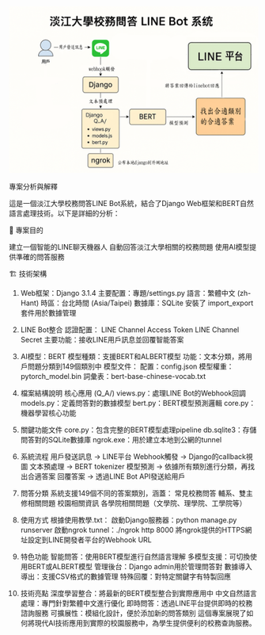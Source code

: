 ![GitHub Logo](https://github.com/yuzi125/bert_linebot/blob/master/68c3483b-aaee-4f2e-a850-33424ee6e881.png)

專案分析與解釋

這是一個淡江大學校務問答LINE Bot系統，結合了Django Web框架和BERT自然語言處理技術。以下是詳細的分析：

🎯 專案目的

建立一個智能的LINE聊天機器人
自動回答淡江大學相關的校務問題
使用AI模型提供準確的問答服務

🏗️ 技術架構
1. Web框架：Django 3.1.4
主要配置：專題/settings.py
語言：繁體中文 (zh-Hant)
時區：台北時間 (Asia/Taipei)
數據庫：SQLite
安裝了 import_export 套件用於數據管理

2. LINE Bot整合
認證配置：
LINE Channel Access Token
LINE Channel Secret
主要功能：接收LINE用戶訊息並回覆智能答案

3. AI模型：BERT
模型種類：支援BERT和ALBERT模型
功能：文本分類，將用戶問題分類到149個類別中
模型文件：
配置：config.json
模型權重：pytorch_model.bin
詞彙表：bert-base-chinese-vocab.txt

4. 檔案結構說明
核心應用 (Q_A/)
views.py：處理LINE Bot的Webhook回調
models.py：定義問答對的數據模型
bert.py：BERT模型預測邏輯
core.py：機器學習核心功能

5. 關鍵功能文件
core.py：包含完整的BERT模型處理pipeline
db.sqlite3：存儲問答對的SQLite數據庫
ngrok.exe：用於建立本地到公網的tunnel

6. 系統流程
用戶發送訊息 → LINE平台
Webhook觸發 → Django的callback視圖
文本預處理 → BERT tokenizer
模型預測 → 依據所有類別進行分類，再找出合適答案
回覆答案 → 透過LINE Bot API發送給用戶

7. 問答分類
系統支援149個不同的答案類別，涵蓋：
常見校務問答
輔系、雙主修相關問題
校園相關資訊
各學院相關問題（文學院、理學院、工學院等）

8. 使用方式
根據使用教學.txt：
啟動Django服務器：python manage.py runserver
啟動ngrok tunnel：./ngrok http 8000
將ngrok提供的HTTPS網址設定到LINE開發者平台的Webhook URL

9. 特色功能
智能問答：使用BERT模型進行自然語言理解
多模型支援：可切換使用BERT或ALBERT模型
管理後台：Django admin用於管理問答對
數據導入導出：支援CSV格式的數據管理
特殊回覆：對特定關鍵字有特製回應

10. 技術亮點
深度學習整合：將最新的BERT模型整合到實際應用中
中文自然語言處理：專門針對繁體中文進行優化
即時問答：透過LINE平台提供即時的校務諮詢服務
可擴展性：模組化設計，便於添加新的問答類別
這個專案展現了如何將現代AI技術應用到實際的校園服務中，為學生提供便利的校務查詢服務。
